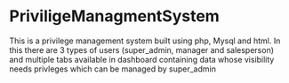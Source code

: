 # PriviligeManagmentSystem
This is a privilege management system built using php, Mysql and html. In this there are 3 types of users (super_admin, manager and salesperson) and multiple tabs available in dashboard containing data whose visibility needs privleges which can be managed by super_admin
